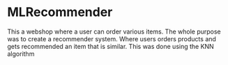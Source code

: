 # MLRecommender
This a webshop where a user can order various items.
The whole purpose was to create a recommender system. 
Where users orders products and gets recommended an item that is similar.
This was done using the KNN algorithm
